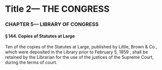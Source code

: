 
# Title 2— THE CONGRESS
### CHAPTER 5— LIBRARY OF CONGRESS
#### § 144. Copies of Statutes at Large

Ten of the copies of the Statutes at Large, published by Little, Brown & Co., which were deposited in the Library prior to February 5, 1859 , shall be retained by the Librarian for the use of the justices of the Supreme Court, during the terms of court.

